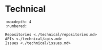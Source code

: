 # Technical

```{toctree}
:maxdepth: 4
:numbered:

Repositories <./technical/repositories.md>
APIs <./technical/apis.md>
Issues <./technical/issues.md>
```
